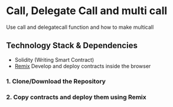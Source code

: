# Call, Delegate Call and multi call
Use call and delegatecall function and how to make multicall

## Technology Stack & Dependencies

- Solidity (Writing Smart Contract)
- [Remix](https://remix.ethereum.org/) Develop and deploy contracts inside the browser


### 1. Clone/Download the Repository

### 2. Copy contracts and deploy them using Remix
